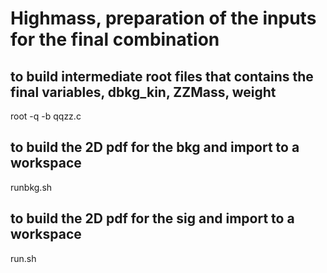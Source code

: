 # Highmass, preparation of the inputs for the final combination

## to build intermediate root files that contains the final variables, dbkg_kin, ZZMass, weight

root -q -b qqzz.c

## to build the 2D pdf for the bkg and import to a workspace 

runbkg.sh

## to build the 2D pdf for the sig and import to a workspace

run.sh
